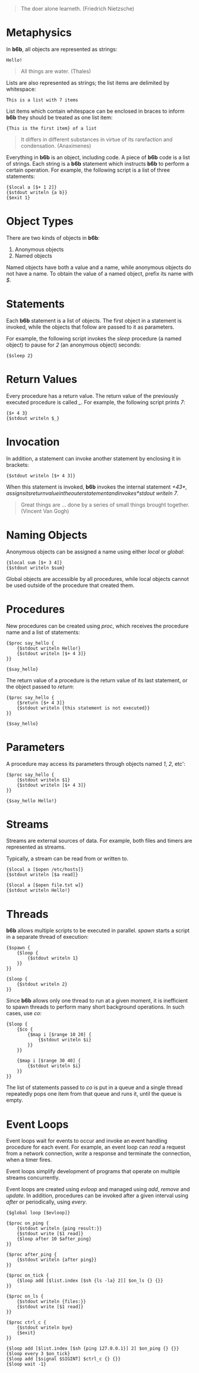 > The doer alone learneth. (Friedrich Nietzsche)

# Metaphysics

In **b6b**, all objects are represented as strings:

    Hello!

> All things are water. (Thales)

Lists are also represented as strings; the list items are delimited by whitespace:

    This is a list with 7 items

List items which contain whitespace can be enclosed in braces to inform **b6b** they should be treated as one list item:

    {This is the first item} of a list

> It differs in different substances in virtue of its rarefaction and
condensation. (Anaximenes)

Everything in **b6b** is an object, including code. A piece of **b6b** code is a list of strings. Each string is a **b6b** statement which instructs **b6b** to perform a certain operation. For example, the following script is a list of three statements:

    {$local a [$+ 1 2]}
    {$stdout writeln {a b}}
    {$exit 1}

# Object Types

There are two kinds of objects in **b6b**:

1. Anonymous objects
2. Named objects

Named objects have both a value and a name, while anonymous objects do not have a name. To obtain the value of a named object, prefix its name with *$*.

# Statements

Each **b6b** statement is a list of objects. The first object in a statement is invoked, while the objects that follow are passed to it as parameters.

For example, the following script invokes the *sleep* procedure (a named object) to pause for *2* (an anonymous object) seconds:

    {$sleep 2}

# Return Values

Every procedure has a return value. The return value of the previously executed procedure is called *_*. For example, the following script prints *7*:

    {$+ 4 3}
    {$stdout writeln $_}

# Invocation

In addition, a statement can invoke another statement by enclosing it in brackets:

    {$stdout writeln [$+ 4 3]}

When this statement is invoked, **b6b** invokes the internal statement *$+ 4 3*, assigns its return value in the outer statement and invokes *$stdout writeln 7*.

> Great things are ... done by a series of small things brought together. (Vincent Van Gogh)

# Naming Objects

Anonymous objects can be assigned a name using either *local* or *global*:

    {$local sum [$+ 3 4]}
    {$stdout writeln $sum}

Global objects are accessible by all procedures, while local objects cannot be used outside of the procedure that created them.

# Procedures

New procedures can be created using *proc*, which receives the procedure name and a list of statements:

    {$proc say_hello {
    	{$stdout writeln Hello!}
    	{$stdout writeln [$+ 4 3]}
    }}

    {$say_hello}


The return value of a procedure is the return value of its last statement, or the object passed to *return*:

    {$proc say_hello {
    	{$return [$+ 4 3]}
    	{$stdout writeln {this statement is not executed}}
    }}

    {$say_hello}

# Parameters

A procedure may access its parameters through objects named *1*, *2*, etc':

    {$proc say_hello {
    	{$stdout writeln $1}
    	{$stdout writeln [$+ 4 3]}
    }}

    {$say_hello Hello!}

# Streams

Streams are external sources of data. For example, both files and timers are represented as streams.

Typically, a stream can be read from or written to.

    {$local a [$open /etc/hosts]}
    {$stdout writeln [$a read]}

    {$local a [$open file.txt w]}
    {$stdout writeln Hello!}

# Threads

**b6b** allows multiple scripts to be executed in parallel. *spawn* starts a script in a separate thread of execution:

    {$spawn {
    	{$loop {
    		{$stdout writeln 1}
    	}}
    }}

    {$loop {
    	{$stdout writeln 2}
    }}


Since **b6b** allows only one thread to run at a given moment, it is inefficient to spawn threads to perform many short background operations. In such cases, use *co*:

    {$loop {
    	{$co {
    		{$map i [$range 10 20] {
    			{$stdout writeln $i}
    		}}
    	}}

    	{$map i [$range 30 40] {
    		{$stdout writeln $i}
    	}}
    }}

The list of statements passed to *co* is put in a queue and a single thread repeatedly pops one item from that queue and runs it, until the queue is empty.

# Event Loops

Event loops wait for events to occur and invoke an event handling procedure for each event. For example, an event loop can *read* a request from a network connection, *write* a response and terminate the connection, when a timer fires.

Event loops simplify development of programs that operate on multiple streams concurrently.

Event loops are created using *evloop* and managed using *add*, *remove* and *update*. In addition, procedures can be invoked after a given interval using *after* or periodically, using *every*.

    {$global loop [$evloop]}

    {$proc on_ping {
    	{$stdout writeln {ping result:}}
    	{$stdout write [$1 read]}
    	{$loop after 10 $after_ping}
    }}

    {$proc after_ping {
    	{$stdout writeln {after ping}}
    }}

    {$proc on_tick {
    	{$loop add [$list.index [$sh {ls -la} 2]] $on_ls {} {}}
    }}

    {$proc on_ls {
    	{$stdout writeln {files:}}
    	{$stdout write [$1 read]}
    }}

    {$proc ctrl_c {
    	{$stdout writeln bye}
    	{$exit}
    }}

    {$loop add [$list.index [$sh {ping 127.0.0.1}] 2] $on_ping {} {}}
    {$loop every 3 $on_tick}
    {$loop add [$signal $SIGINT] $ctrl_c {} {}}
    {$loop wait -1}
